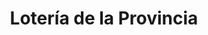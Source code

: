 ---
title: "Lotería de la Provincia"
url: /general-san-martin/loteria-de-la-provincia-89-intendente-alberto-manuel-campos/
shop: lotería
---